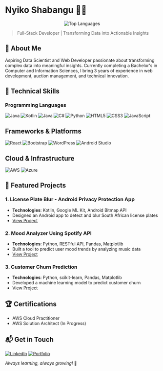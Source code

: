 # Nyiko Shabangu 👨‍💻

<div align="center">
  <img src="https://github-readme-stats.vercel.app/api/top-langs/?username=nyiko-shabangu&layout=compact&theme=dark" alt="Top Languages" />
</div>



> Full-Stack Developer | Transforming Data into Actionable Insights


## 🚀 About Me
Aspiring Data Scientist and Web Developer passionate about transforming complex data into meaningful insights. Currently completing a Bachelor's in Computer and Information Sciences, I bring 3 years of experience in web development, auction management, and technical innovation.

## 🚀 Technical Skills
### Programming Languages
![Java](https://img.shields.io/badge/Java-ED8B00?style=for-the-badge&logo=java&logoColor=white)
![Kotlin](https://img.shields.io/badge/Kotlin-0095D5?style=for-the-badge&logo=kotlin&logoColor=white)
![Java](https://img.shields.io/badge/Java-ED8B00?style=for-the-badge&logo=java&logoColor=white)
![C#](https://img.shields.io/badge/C%23-239120?style=for-the-badge&logo=c-sharp&logoColor=white)
![Python](https://img.shields.io/badge/Python-14354C?style=for-the-badge&logo=python&logoColor=white)
![HTML5](https://img.shields.io/badge/HTML5-E34F26?style=for-the-badge&logo=html5&logoColor=white)
![CSS3](https://img.shields.io/badge/CSS3-1572B6?style=for-the-badge&logo=css3&logoColor=white)
![JavaScript](https://img.shields.io/badge/JavaScript-F7DF1E?style=for-the-badge&logo=javascript&logoColor=black)


## Frameworks & Platforms
![React](https://img.shields.io/badge/React-20232A?style=for-the-badge&logo=react&logoColor=61DAFB)
![Bootstrap](https://img.shields.io/badge/Bootstrap-563D7C?style=for-the-badge&logo=bootstrap&logoColor=white)
![WordPress](https://img.shields.io/badge/WordPress-006E9C?style=for-the-badge&logo=wordpress&logoColor=white)
![Android Studio](https://img.shields.io/badge/Android_Studio-3DDC84?style=for-the-badge&logo=android-studio&logoColor=white)

## Cloud & Infrastructure
![AWS](https://img.shields.io/badge/Amazon_AWS-232F3E?style=for-the-badge&logo=amazon-aws&logoColor=white)
![Azure](https://img.shields.io/badge/Microsoft_Azure-0089D6?style=for-the-badge&logo=microsoft-azure&logoColor=white)



## 🌟 Featured Projects

### 1. License Plate Blur - Android Privacy Protection App
- **Technologies**: Kotlin, Google ML Kit, Android Bitmap API
- Designed an Android app to detect and blur South African license plates
- [View Project](https://github.com/nyikoshabangu/license-plate-blur-app)

### 2. Mood Analyzer Using Spotify API
- **Technologies**: Python, RESTful API, Pandas, Matplotlib
- Built a tool to predict user mood trends by analyzing music data
- [View Project](https://github.com/nyikoshabangu/mood-analyzer)

### 3. Customer Churn Prediction
- **Technologies**: Python, scikit-learn, Pandas, Matplotlib
- Developed a machine learning model to predict customer churn
- [View Project](https://github.com/nyikoshabangu/churn-prediction)

## 🏆 Certifications
- AWS Cloud Practitioner
- AWS Solution Architect (In Progress)

## 📬 Get in Touch
[![LinkedIn](https://img.shields.io/badge/LinkedIn-0077B5?style=for-the-badge&logo=linkedin&logoColor=white)](https://www.linkedin.com/in/nyiko-shabangu)
[![Portfolio](https://img.shields.io/badge/Portfolio-FF5722?style=for-the-badge&logo=google-chrome&logoColor=white)](https://iamredoigthis.com)


*Always learning, always growing!* 🚀
